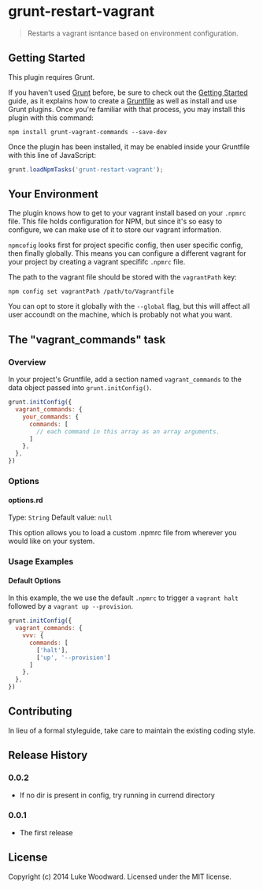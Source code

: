 # grunt-restart-vagrant

> Restarts a vagrant isntance based on environment configuration.

## Getting Started
This plugin requires Grunt.

If you haven't used [Grunt](http://gruntjs.com/) before, be sure to check out the [Getting Started](http://gruntjs.com/getting-started) guide, as it explains how to create a [Gruntfile](http://gruntjs.com/sample-gruntfile) as well as install and use Grunt plugins. Once you're familiar with that process, you may install this plugin with this command:

```shell
npm install grunt-vagrant-commands --save-dev
```

Once the plugin has been installed, it may be enabled inside your Gruntfile with this line of JavaScript:

```js
grunt.loadNpmTasks('grunt-restart-vagrant');
```

## Your Environment

The plugin knows how to get to your vagrant install based on your `.npmrc` file. This file holds configuration for NPM, but since it's so easy to configure, we can make use of it to store our vagrant information.

`npmcofig` looks first for project specific config, then user specific config, then finally globally. This means you can configure a different vagrant for your project by creating a vagrant specififc `.npmrc` file.

The path to the vagrant file should be stored with the `vagrantPath` key:

```shell
npm config set vagrantPath /path/to/Vagrantfile
```

You can opt to store it globally with the `--global` flag, but this will affect all user accoundt on the machine, which is probably not what you want.

## The "vagrant_commands" task

### Overview
In your project's Gruntfile, add a section named `vagrant_commands` to the data object passed into `grunt.initConfig()`.

```js
grunt.initConfig({
  vagrant_commands: {
    your_commands: {
      commands: [
        // each command in this array as an array arguments.
      ]
    },
  },
})
```

### Options

#### options.rd
Type: `String`
Default value: `null`

This option allows you to load a custom .npmrc file from wherever you would like on your system.

### Usage Examples

#### Default Options
In this example, the we use the default `.npmrc` to trigger a `vagrant halt` followed by a `vagrant up --provision`.

```js
grunt.initConfig({
  vagrant_commands: {
    vvv: {
      commands: [
        ['halt'],
        ['up', '--provision']
      ]
    },
  },
})
```

## Contributing
In lieu of a formal styleguide, take care to maintain the existing coding style.

## Release History

### 0.0.2
 - If no dir is present in config, try running in currend directory

### 0.0.1
 - The first release

## License
Copyright (c) 2014 Luke Woodward. Licensed under the MIT license.
